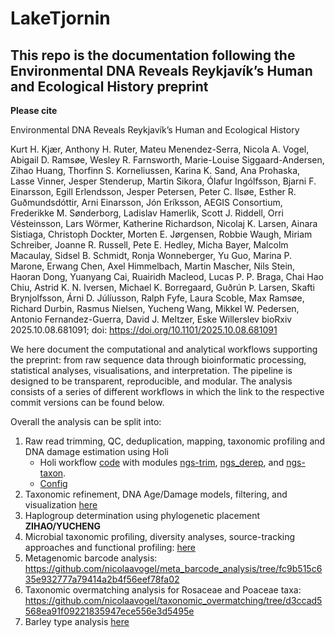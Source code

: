 # LakeTjornin

## This repo is the documentation following the Environmental DNA Reveals Reykjavík’s Human and Ecological History preprint

**Please cite** 

Environmental DNA Reveals Reykjavík’s Human and Ecological History 

Kurt H. Kjær, Anthony H. Ruter, Mateu Menendez-Serra, Nicola A. Vogel, Abigail D. Ramsøe, Wesley R. Farnsworth, Marie-Louise Siggaard-Andersen, Zihao Huang, Thorfinn S. Korneliussen, Karina K. Sand, Ana Prohaska, Lasse Vinner, Jesper Stenderup, Martin Sikora, Ólafur Ingólfsson, Bjarni F. Einarsson, Egill Erlendsson, Jesper Petersen, Peter C. Ilsøe, Esther R. Guðmundsdóttir, Arni Einarsson, Jón Eríksson, AEGIS Consortium, Frederikke M. Sønderborg, Ladislav Hamerlik, Scott J. Riddell, Orri Vésteinsson, Lars Wörmer, Katherine Richardson, Nicolaj K. Larsen, Ainara Sistiaga, Christoph Dockter, Morten E. Jørgensen, Robbie Waugh, Miriam Schreiber, Joanne R. Russell, Pete E. Hedley, Micha Bayer, Malcolm Macaulay, Sidsel B. Schmidt, Ronja Wonneberger, Yu Guo, Marina P. Marone, Erwang Chen, Axel Himmelbach, Martin Mascher, Nils Stein, Haoran Dong, Yuanyang Cai, Ruairidh Macleod, Lucas P. P. Braga, Chai Hao Chiu, Astrid K. N. Iversen, Michael K. Borregaard, Guðrún Þ. Larsen, Skafti Brynjolfsson, Árni D. Júlíusson, Ralph Fyfe, Laura Scoble, Max Ramsøe, Richard Durbin, Rasmus Nielsen, Yucheng Wang, Mikkel W. Pedersen, Antonio Fernandez-Guerra, David J. Meltzer, Eske Willerslev
bioRxiv 2025.10.08.681091; doi: https://doi.org/10.1101/2025.10.08.681091

We here document the computational and analytical workflows supporting the preprint: from raw sequence data through bioinformatic processing, statistical analyses, visualisations, and interpretation. The pipeline is designed to be transparent, reproducible, and modular. The analysis consists of a series of different workflows in which the link to the respective commit versions can be found below.

Overall the analysis can be split into:
1. Raw read trimming, QC, deduplication, mapping, taxonomic profiling and DNA damage estimation using Holi
    - Holi workflow [code](https://github.com/GeoGenetics/aeDNA/tree/v0.6.4) with modules [ngs-trim](https://github.com/GeoGenetics/ngs-trim/tree/v0.4.4), [ngs_derep](https://github.com/GeoGenetics/ngs-derep/tree/v0.4.4), and [ngs-taxon](https://github.com/GeoGenetics/ngs-taxon/tree/v0.6.4).
    - [Config](1.Holi/config.yaml)
2. Taxonomic refinement, DNA Age/Damage models, filtering, and visualization [here](https://github.com/GeoGenetics/Tjornin_Butterfly)
3. Haplogroup determination using phylogenetic placement **ZIHAO/YUCHENG**
4. Microbial taxonomic profiling, diversity analyses, source-tracking approaches and functional profiling: [here](https://github.com/mateumenendez/tjornin-microbial-analysis/tree/21ea3018d141afc635a676572376c3965160eb5f)
5. Metagenomic barcode analysis: https://github.com/nicolaavogel/meta_barcode_analysis/tree/fc9b515c635e932777a79414a2b4f56eef78fa02
6. Taxonomic overmatching analysis for Rosaceae and Poaceae taxa: https://github.com/nicolaavogel/taxonomic_overmatching/tree/d3ccad5568ea91f09221835947ece556e3d5495e
7. Barley type analysis [here](https://github.com/abigailramsoe/barley/tree/main)
